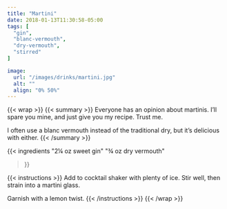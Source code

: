 ```yaml
---
title: "Martini"
date: 2018-01-13T11:30:58-05:00
tags: [
  "gin",
  "blanc-vermouth",
  "dry-vermouth",
  "stirred"
]

image:
  url: "/images/drinks/martini.jpg"
  alt: ""
  align: "0% 50%"
---
```

{{< wrap >}}
{{< summary >}}
Everyone has an opinion about martinis. I’ll spare you mine, and just give you my recipe. Trust me.

I often use a blanc vermouth instead of the traditional dry, but it’s delicious with either.
{{< /summary >}}


{{< ingredients
  "2¼ oz sweet gin"
  "¾ oz dry vermouth"
>}}


{{< instructions >}}
Add to cocktail shaker with plenty of ice. Stir well, then strain into a martini glass.

Garnish with a lemon twist.
{{< /instructions >}}
{{< /wrap >}}
